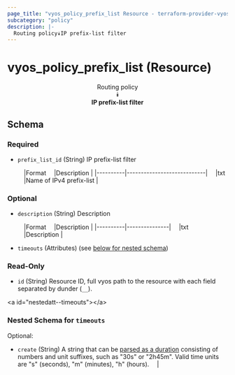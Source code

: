 ```yaml
---
page_title: "vyos_policy_prefix_list Resource - terraform-provider-vyos"
subcategory: "policy"
description: |-
  Routing policy⯯IP prefix-list filter
---
```


# vyos_policy_prefix_list (Resource)
<center>

Routing policy  
⯯  
**IP prefix-list filter**


</center>

## Schema

### Required

- `prefix_list_id` (String) IP prefix-list filter

    &emsp;|Format  &emsp;|Description               |
    |----------|----------------------------|
    &emsp;|txt     &emsp;|Name of IPv4 prefix-list  |

### Optional

- `description` (String) Description

    &emsp;|Format  &emsp;|Description  |
    |----------|---------------|
    &emsp;|txt     &emsp;|Description  |
- `timeouts` (Attributes) (see [below for nested schema](#nestedatt--timeouts))

### Read-Only

- `id` (String) Resource ID, full vyos path to the resource with each field separated by dunder (`__`).

&lt;a id=&#34;nestedatt--timeouts&#34;&gt;&lt;/a&gt;
### Nested Schema for `timeouts`

Optional:

- `create` (String) A string that can be [parsed as a duration](https://pkg.go.dev/time#ParseDuration) consisting of numbers and unit suffixes, such as &#34;30s&#34; or &#34;2h45m&#34;. Valid time units are &#34;s&#34; (seconds), &#34;m&#34; (minutes), &#34;h&#34; (hours).  &emsp;|
